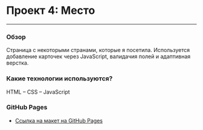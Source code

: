 # Проект 4: Место
____

### Обзор

Страница с некоторыми странами, которые я посетила.
Используется добавление карточек через JavaScript, валидачия полей и адаптивная верстка.

### Какие технологии используются?

HTML – CSS – JavaScript

### GitHub Pages

* [Ссылка на макет на GitHub Pages](https://dtakush.github.io/mesto/index.html)

